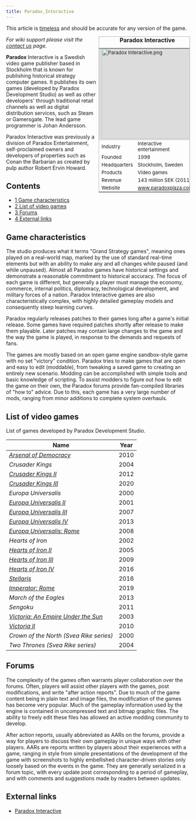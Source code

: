 ```yaml
---
title: Paradox_Interactive
---
```


This article is [timeless](/wiki/Category:Timeless "Category:Timeless") and should be accurate for any version of the game.

<table align="right" class="infobox" style="border:1px solid darkgray; margin:0px 0px 5px 5px; width: 250px; text-align: left; font-size: 95%; clear:right;"><caption style="font-size: larger;"><b>Paradox Interactive</b></caption><tbody><tr><td colspan="2" style="background-color:#DCDCDC;"><div class="center"><div class="floatnone"><a class="image" href="/wiki/File:Paradox_Interactive.png"><img alt="Paradox Interactive.png" data-file-height="591" data-file-width="600" data-url="https://central.paradoxwikis.com/images/thumb/7/70/Paradox_Interactive.png/250px-Paradox_Interactive.png" decoding="async" height="246" loading="lazy" src="https://central.paradoxwikis.com/images/thumb/7/70/Paradox_Interactive.png/250px-Paradox_Interactive.png" srcset="https://central.paradoxwikis.com/images/thumb/7/70/Paradox_Interactive.png/375px-Paradox_Interactive.png 1.5x, https://central.paradoxwikis.com/images/thumb/7/70/Paradox_Interactive.png/500px-Paradox_Interactive.png 2x" width="250"></a></div></div></td></tr><tr><td>Industry</td><td>Interactive entertainment</td></tr><tr><td>Founded</td><td>1998</td></tr><tr><td>Headquarters</td><td>Stockholm, Sweden</td></tr><tr><td>Products</td><td>Video games</td></tr><tr><td>Revenue</td><td>143 million SEK (2011)</td></tr><tr><td>Website</td><td><a class="external text" href="http://www.paradoxplaza.com" rel="nofollow">www.paradoxplaza.com</a></td></tr></tbody></table>

_For wiki support please visit the [contact us](/wiki/index.php?title=Contact_us&action=edit&redlink=1 "Contact us (page does not exist)") page._

**Paradox** Interactive is a Swedish video game publisher based in Stockholm that is known for publishing historical strategy computer games. It publishes its own games (developed by Paradox Development Studio) as well as other developers' through traditional retail channels as well as digital distribution services, such as Steam or Gamersgate. The lead game programmer is Johan Andersson.

Paradox Interactive was previously a division of Paradox Entertainment, self-proclaimed owners and developers of properties such as Conan the Barbarian as created by pulp author Robert Ervin Howard.

## Contents

- [1 Game characteristics](#Game_characteristics)
- [2 List of video games](#List_of_video_games)
- [3 Forums](#Forums)
- [4 External links](#External_links)

## Game characteristics

The studio produces what it terms "Grand Strategy games", meaning ones played on a real-world map, marked by the use of standard real-time elements but with an ability to make any and all changes while paused (and while unpaused). Almost all Paradox games have historical settings and demonstrate a reasonable commitment to historical accuracy. The focus of each game is different, but generally a player must manage the economy, commerce, internal politics, diplomacy, technological development, and military forces of a nation. Paradox Interactive games are also characteristically complex, with highly detailed gameplay models and consequently steep learning curves.

Paradox regularly releases patches to their games long after a game's initial release. Some games have required patches shortly after release to make them playable. Later patches may contain large changes to the game and the way the game is played, in response to the demands and requests of fans.

The games are mostly based on an open game engine sandbox-style game with no set "victory" condition. Paradox tries to make games that are open and easy to edit (moddable), from tweaking a saved game to creating an entirely new scenario. Modding can be accomplished with simple tools and basic knowledge of scripting. To assist modders to figure out how to edit the game on their own, the Paradox forums provide fan-compiled libraries of "how to" advice. Due to this, each game has a very large number of mods, ranging from minor additions to complete system overhauls.

## List of video games

List of games developed by Paradox Development Studio.

| Name                                                                                                                               | Year |
| ---------------------------------------------------------------------------------------------------------------------------------- | ---- |
| _[Arsenal of Democracy](https://aod.paradoxwikis.com/Main_Page "aod:Main Page")_                                                   | 2010 |
| _Crusader Kings_                                                                                                                   | 2004 |
| _[Crusader Kings II](https://ck2.paradoxwikis.com/Crusader_Kings_II_Wiki "ckii:Crusader Kings II Wiki")_                           | 2012 |
| _[Crusader Kings III](https://ck3.paradoxwikis.com/Crusader_Kings_III_Wiki "ck3:Crusader Kings III Wiki")_                         | 2020 |
| _Europa Universalis_                                                                                                               | 2000 |
| _[Europa Universalis II](https://eu2.paradoxwikis.com/Main_Page "eu2:Main Page")_                                                  | 2001 |
| _[Europa Universalis III](https://eu3.paradoxwikis.com/Europa_Universalis_3_Wiki "eu3:Europa Universalis 3 Wiki")_                 | 2007 |
| _[Europa Universalis IV](https://eu4.paradoxwikis.com/Europa_Universalis_4_Wiki "eu4:Europa Universalis 4 Wiki")_                  | 2013 |
| _[Europa Universalis: Rome](https://eurome.paradoxwikis.com/Europa_Universalis:_Rome_Wiki "eurome:Europa Universalis: Rome Wiki")_ | 2008 |
| _Hearts of Iron_                                                                                                                   | 2002 |
| _[Hearts of Iron II](https://hoi2.paradoxwikis.com/Main_Page "hoi2:Main Page")_                                                    | 2005 |
| _[Hearts of Iron III](https://hoi3.paradoxwikis.com/Hearts_of_Iron_3_Wiki "hoi3:Hearts of Iron 3 Wiki")_                           | 2009 |
| _[Hearts of Iron IV](http://hoi4.paradoxwikis.com/Hearts_of_Iron_4_Wiki "hoi4:Hearts of Iron 4 Wiki")_                             | 2016 |
| _[Stellaris](https://stellaris.paradoxwikis.com/Stellaris_Wiki "stella:Stellaris Wiki")_                                           | 2016 |
| _[Imperator: Rome](https://imperator.paradoxwikis.com/Imperator_Wiki "imperator:Imperator Wiki")_                                  | 2019 |
| _March of the Eagles_                                                                                                              | 2013 |
| _Sengoku_                                                                                                                          | 2011 |
| _[Victoria: An Empire Under the Sun](https://vic1.paradoxwikis.com/Main_Page "vic1:Main Page")_                                    | 2003 |
| _[Victoria II](https://vic2.paradoxwikis.com/Victoria_2_Wiki "v2:Victoria 2 Wiki")_                                                | 2010 |
| _Crown of the North (Svea Rike series)_                                                                                            | 2000 |
| _Two Thrones (Svea Rike series)_                                                                                                   | 2004 |

## Forums

The complexity of the games often warrants player collaboration over the forums. Often, players will assist other players with the games, post modifications, and write "after action reports". Due to much of the game content being in plain text and image files, the modification of the games has become very popular. Much of the gameplay information used by the engine is contained in uncompressed text and bitmap graphic files. The ability to freely edit these files has allowed an active modding community to develop.

After action reports, usually abbreviated as AARs on the forums, provide a way for players to discuss their own gameplay in unique ways with other players. AARs are reports written by players about their experiences with a game, ranging in style from simple presentations of the development of the game with screenshots to highly embellished character-driven stories only loosely based on the events in the game. They are generally serialized in a forum topic, with every update post corresponding to a period of gameplay, and with comments and suggestions made by readers between updates.

## External links

- [Paradox Interactive](http://www.paradoxplaza.com/)
